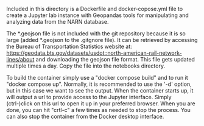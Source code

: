 Included in this directory is a Dockerfile and docker-copose.yml file to create a Jupyter lab
instance with Geopandas tools for manipulating and analyzing data from the NARN database.

The *.geojson file is not included with the git repository because it is so large (added *.geojson to the .gitgnore file). It can be retrieved by accessing the Bureau of Transportation Statistics website at:
https://geodata.bts.gov/datasets/usdot::north-american-rail-network-lines/about and downloading the geojson file format. This file gets updated multiple times a day. Copy the file into the notebooks directory.

To build the container simply use a "docker compose build" and to run it "docker compose up".
Normally, it is recommended to use the '-d' option, but in this case we want to see the output. When the container starts up, it will output a url to provide access to the Jupyter interface. Simply (ctrl-)click on this url to open it up in your preferred browser. When you are done, you can hit "crtl-c" a few times as needed to stop the process. You can also stop the container from the Docker desktop interface.